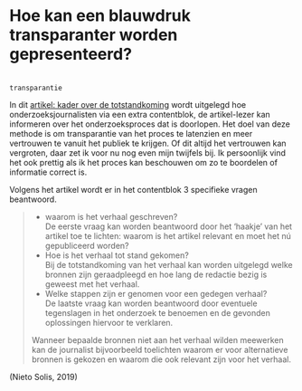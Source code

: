 # Hoe kan een blauwdruk transparanter worden gepresenteerd?
<br>`transparantie`

In dit [artikel: kader over de totstandkoming](https://www.svdj.nl/nieuws/transparantie-journalistiek-vertrouwen-media/) wordt uitgelegd hoe onderzoeksjournalisten via een extra contentblok, de artikel-lezer kan informeren over het onderzoeksproces dat is doorlopen. Het doel van deze methode is om transparantie van het proces te latenzien en meer vertrouwen te vanuit het publiek te krijgen. Of dit altijd het vertrouwen kan vergroten, daar zet ik voor nu nog even mijn twijfels bij. Ik persoonlijk vind het ook prettig als ik het proces kan beschouwen om zo te boordelen of informatie correct is. 

Volgens het artikel wordt er in het contentblok 3 specifieke vragen beantwoord.
> * waarom is het verhaal geschreven?
> <br>De eerste vraag kan worden beantwoord door het ‘haakje’ van het artikel toe te lichten: waarom is het artikel relevant en moet het nú gepubliceerd worden?
> * Hoe is het verhaal tot stand gekomen?
> <br>Bij de totstandkoming van het verhaal kan worden uitgelegd welke bronnen zijn geraadpleegd en hoe lang de redactie bezig is geweest met het verhaal.
> * Welke stappen zijn er genomen voor een gedegen verhaal?
> <br>De laatste vraag kan worden beantwoord door eventuele tegenslagen in het onderzoek te benoemen en de gevonden oplossingen hiervoor te verklaren. 
>
> Wanneer bepaalde bronnen niet aan het verhaal wilden meewerken kan de journalist bijvoorbeeld toelichten waarom er voor alternatieve bronnen is gekozen en waarom die ook relevant zijn voor het verhaal.




(Nieto Solis, 2019)